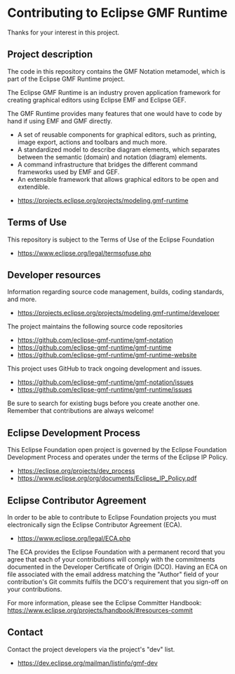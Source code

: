 # Contributing to Eclipse GMF Runtime

Thanks for your interest in this project.

## Project description

The code in this repository contains the GMF Notation metamodel, which is part of the Eclipse GMF Runtime project.

The Eclipse GMF Runtime is an industry proven application framework for creating graphical editors
using Eclipse EMF and Eclipse GEF.

The GMF Runtime provides many features that one would have to code by hand if using EMF and GMF directly.

- A set of reusable components for graphical editors, such as printing, image export, actions and toolbars and much more.
- A standardized model to describe diagram elements, which separates between the semantic (domain) and notation (diagram) elements.
- A command infrastructure that bridges the different command frameworks used by EMF and GEF.
- An extensible framework that allows graphical editors to be open and extendible.

* https://projects.eclipse.org/projects/modeling.gmf-runtime

## Terms of Use

This repository is subject to the Terms of Use of the Eclipse Foundation

* https://www.eclipse.org/legal/termsofuse.php

## Developer resources

Information regarding source code management, builds, coding standards, and
more.

* https://projects.eclipse.org/projects/modeling.gmf-runtime/developer

The project maintains the following source code repositories

* https://github.com/eclipse-gmf-runtime/gmf-notation
* https://github.com/eclipse-gmf-runtime/gmf-runtime
* https://github.com/eclipse-gmf-runtime/gmf-runtime-website

This project uses GitHub to track ongoing development and issues.

* https://github.com/eclipse-gmf-runtime/gmf-notation/issues
* https://github.com/eclipse-gmf-runtime/gmf-runtime/issues

Be sure to search for existing bugs before you create another one. Remember that
contributions are always welcome!


## Eclipse Development Process

This Eclipse Foundation open project is governed by the Eclipse Foundation
Development Process and operates under the terms of the Eclipse IP Policy.

* https://eclipse.org/projects/dev_process
* https://www.eclipse.org/org/documents/Eclipse_IP_Policy.pdf

## Eclipse Contributor Agreement

In order to be able to contribute to Eclipse Foundation projects you must
electronically sign the Eclipse Contributor Agreement (ECA).

* https://www.eclipse.org/legal/ECA.php

The ECA provides the Eclipse Foundation with a permanent record that you agree
that each of your contributions will comply with the commitments documented in
the Developer Certificate of Origin (DCO). Having an ECA on file associated with
the email address matching the "Author" field of your contribution's Git commits
fulfils the DCO's requirement that you sign-off on your contributions.

For more information, please see the Eclipse Committer Handbook:
https://www.eclipse.org/projects/handbook/#resources-commit

## Contact

Contact the project developers via the project's "dev" list.

* https://dev.eclipse.org/mailman/listinfo/gmf-dev

